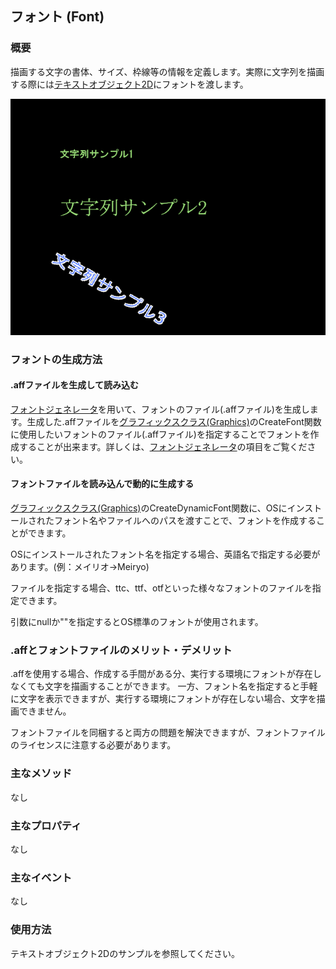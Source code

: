 ﻿## フォント (Font)

### 概要

描画する文字の書体、サイズ、枠線等の情報を定義します。実際に文字列を描画する際には[テキストオブジェクト2D](../2D/TextObject.md)にフォントを渡します。

![フォント](img/Font.png)

### フォントの生成方法

#### .affファイルを生成して読み込む
[フォントジェネレータ](../Tool/FontGenerator.md)を用いて、フォントのファイル(.affファイル)を生成します。生成した.affファイルを[グラフィックスクラス(Graphics)](./Graphics.md)のCreateFont関数に使用したいフォントのファイル(.affファイル)を指定することでフォントを作成することが出来ます。詳しくは、[フォントジェネレータ](../Tool/FontGenerator.md)の項目をご覧ください。

#### フォントファイルを読み込んで動的に生成する
[グラフィックスクラス(Graphics)](./Graphics.md)のCreateDynamicFont関数に、OSにインストールされたフォント名やファイルへのパスを渡すことで、フォントを作成することができます。

OSにインストールされたフォント名を指定する場合、英語名で指定する必要があります。(例：メイリオ→Meiryo)

ファイルを指定する場合、ttc、ttf、otfといった様々なフォントのファイルを指定できます。

引数にnullか""を指定するとOS標準のフォントが使用されます。

### .affとフォントファイルのメリット・デメリット
.affを使用する場合、作成する手間がある分、実行する環境にフォントが存在しなくても文字を描画することができます。
一方、フォント名を指定すると手軽に文字を表示できますが、実行する環境にフォントが存在しない場合、文字を描画できません。

フォントファイルを同梱すると両方の問題を解決できますが、フォントファイルのライセンスに注意する必要があります。

### 主なメソッド

なし

### 主なプロパティ

なし

### 主なイベント

なし

### 使用方法

テキストオブジェクト2Dのサンプルを参照してください。
